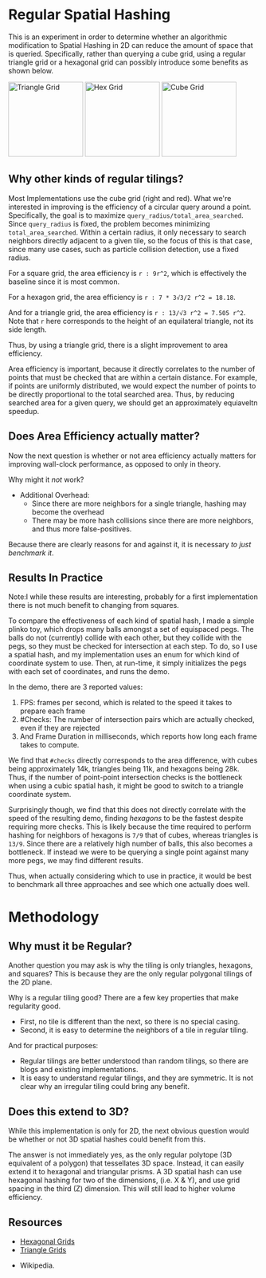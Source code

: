 # Regular Spatial Hashing

This is an experiment in order to determine whether an algorithmic modification to
Spatial Hashing in 2D can reduce the amount of space that is queried. Specifically, rather than
querying a cube grid, using a regular triangle grid or a hexagonal grid can possibly introduce
some benefits as shown below.

<img
  src="https://upload.wikimedia.org/wikipedia/commons/thumb/a/ac/1-uniform_n11.svg/1224px-1-uniform_n11.svg.png"
  alt="Triangle Grid" width="150"
/>
<img
  src="https://upload.wikimedia.org/wikipedia/commons/thumb/a/a6/1-uniform_n1.svg/400px-1-uniform_n1.svg.png"
  alt="Hex Grid" width="150"
/>
<img
  src="https://upload.wikimedia.org/wikipedia/commons/thumb/c/c4/1-uniform_n5.svg/400px-1-uniform_n5.svg.png"
  alt="Cube Grid" width="150"
/>

## Why other kinds of regular tilings?

Most Implementations use the cube grid (right and red). What we're interested in improving is
the efficiency of a circular query around a point. Specifically, the goal is to maximize
`query_radius/total_area_searched`. Since `query_radius` is fixed, the problem becomes
minimizing
`total_area_searched`. Within a certain radius, it only necessary to search neighbors directly
adjacent to a given tile, so the focus of this is that case, since many use cases, such as
particle collision detection, use a fixed radius.

For a square grid, the area efficiency is
`r : 9r^2`, which is effectively the baseline since it is most common.

For a hexagon grid, the area efficiency is
`r : 7 * 3√3/2 r^2 = 18.18`.

And for a triangle grid, the area efficiency is
`r : 13/√3 r^2 = 7.505 r^2`.
Note that `r` here corresponds to the height of an equilateral triangle, not its side length.

Thus, by using a triangle grid, there is a slight improvement to area efficiency.

Area efficiency is important, because it directly correlates to the number of points that must
be checked that are within a certain distance. For example, if points are uniformly distributed,
we would expect the number of points to be directly proportional to the total searched area.
Thus, by reducing searched area for a given query, we should get an approximately equiaveltn
speedup.

## Does Area Efficiency actually matter?

Now the next question is whether or not area efficiency actually matters for improving
wall-clock performance, as opposed to only in theory.

Why might it _not_ work?

- Additional Overhead:
  - Since there are more neighbors for a single triangle, hashing may become the overhead
  - There may be more hash collisions since there are more neighbors, and thus more
    false-positives.

Because there are clearly reasons for and against it, it is necessary _to just benchmark it_.

## Results In Practice

Note:I while these results are interesting, probably for a first implementation there is not
much benefit to changing from squares.

To compare the effectiveness of each kind of spatial hash, I made a simple plinko toy, which
drops many balls amongst a set of equispaced pegs. The balls do not (currently) collide with
each other, but they collide with the pegs, so they must be checked for intersection at each
step. To do, so I use a spatial hash, and my implementation uses an enum for which kind of
coordinate system to use. Then, at run-time, it simply initializes the pegs with each set of
coordinates, and runs the demo.

In the demo, there are 3 reported values:
1. FPS: frames per second, which is related to the speed it takes to prepare each frame
2. #Checks: The number of intersection pairs which are actually checked, even if they are
  rejected
3. And Frame Duration in milliseconds, which reports how long each frame takes to compute.

We find that `#checks` directly corresponds to the area difference, with cubes being
approximately 14k, triangles being 11k, and hexagons being 28k. Thus, if the number of
point-point intersection checks is the bottleneck when using a cubic spatial hash, it might be
good to switch to a triangle coordinate system.

Surprisingly though, we find that this does not directly correlate with the speed of the
resulting demo, finding _hexagons_ to be the fastest despite requiring more checks. This is
likely because the time required to perform hashing for neighbors of hexagons is `7/9` that of
cubes, whereas triangles is `13/9`. Since there are a relatively high number of balls, this also
becomes a bottleneck. If instead we were to be querying a single point against many more pegs,
we may find different results.

Thus, when actually considering which to use in practice, it would be best to benchmark all
three approaches and see which one actually does well.

# Methodology

## Why must it be Regular?

Another question you may ask is why the tiling is only triangles, hexagons, and squares?
This is because they are the only regular polygonal tilings of the 2D plane.

Why is a regular tiling good?
There are a few key properties that make regularity good.

- First, no tile is different than the next, so there is no special casing.
- Second, it is easy to determine the neighbors of a tile in regular tiling.

And for practical purposes:
- Regular tilings are better understood than random tilings, so there are blogs and existing
  implementations.
- It is easy to understand regular tilings, and they are symmetric. It is not clear why an
  irregular tiling could bring any benefit.


## Does this extend to 3D?

While this implementation is only for 2D, the next obvious question would be whether or not 3D
spatial hashes could benefit from this.

The answer is not immediately yes, as the only regular polytope (3D equivalent of a polygon)
that tessellates 3D space. Instead, it can easily extend it to hexagonal and triangular
prisms. A 3D spatial hash can use hexagonal hashing for two of the dimensions, (i.e. X & Y),
and use grid spacing in the third (Z) dimension. This will still lead to higher volume
efficiency.


## Resources

- [Hexagonal Grids](https://www.redblobgames.com/grids/hexagons/#range)
- [Triangle Grids](https://www.boristhebrave.com/2021/05/23/triangle-grids/)

+ Wikipedia.
